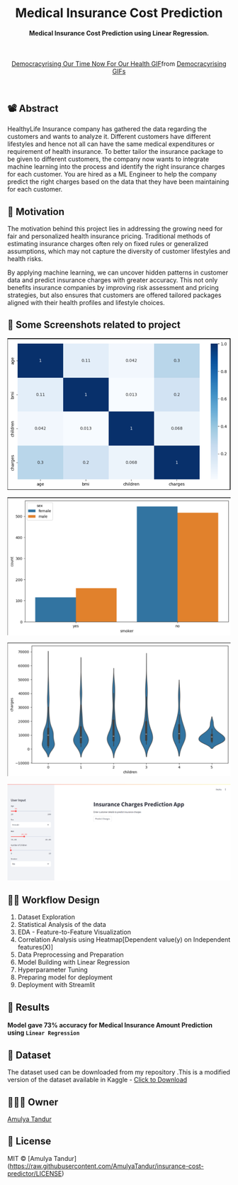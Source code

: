 
<h1 align="center">Medical Insurance Cost Prediction</h1>

<div align= "center">
  <h4>Medical Insurance Cost Prediction using Linear Regression.</h4><br>
  <img src=><div class="tenor-gif-embed" data-postid="19423685" data-share-method="host" data-aspect-ratio="1" data-width="100%"><a href="https://tenor.com/view/democracyrising-our-time-now-for-our-health-healthcare-health-good-health-gif-19423685">Democracyrising Our Time Now For Our Health GIF</a>from <a href="https://tenor.com/search/democracyrising-gifs">Democracyrising GIFs</a></div> <script type="text/javascript" async src="https://tenor.com/embed.js"></script>
</div>

&nbsp;&nbsp;&nbsp;&nbsp;&nbsp;&nbsp;&nbsp;&nbsp;&nbsp;&nbsp;&nbsp;&nbsp;&nbsp;&nbsp;&nbsp;&nbsp;&nbsp;&nbsp;&nbsp;&nbsp;&nbsp;&nbsp;&nbsp;&nbsp;&nbsp;&nbsp;&nbsp;&nbsp;&nbsp;&nbsp;&nbsp;&nbsp;&nbsp;&nbsp;&nbsp;

## 📽 Abstract 

HealthyLife Insurance company has gathered the data regarding the customers and wants to analyze it. Different customers have different lifestyles and hence not all can have the same medical expenditures or requirement of health insurance. To better tailor the insurance package to be given to different customers, the company now wants to integrate machine learning into the process and identify the right insurance charges for each customer. You are hired as a ML Engineer to help the company predict the right charges based on the data that they have been maintaining for each customer.

## 🎯 Motivation

The motivation behind this project lies in addressing the growing need for fair and personalized health insurance pricing. Traditional methods of estimating insurance charges often rely on fixed rules or generalized assumptions, which may not capture the diversity of customer lifestyles and health risks.

By applying machine learning, we can uncover hidden patterns in customer data and predict insurance charges with greater accuracy. This not only benefits insurance companies by improving risk assessment and pricing strategies, but also ensures that customers are offered tailored packages aligned with their health profiles and lifestyle choices.
 
## 📸 Some Screenshots related to project 

![Heatmap](https://raw.githubusercontent.com/AmulyaTandur/insurance-cost-predictor/main/Images/Heatmap.png)

![Countplot](https://raw.githubusercontent.com/AmulyaTandur/insurance-cost-predictor/main/Images/Countplot.png)

![Violin Plot](https://raw.githubusercontent.com/AmulyaTandur/insurance-cost-predictor/main/Images/Violin_plot.png)

![Deployment Screenshot](https://raw.githubusercontent.com/AmulyaTandur/insurance-cost-predictor/main/Images/deployment.png)

## ✍🏻 Workflow Design
<ol>
    <li>Dataset Exploration</li>
    <li>Statistical Analysis of the data</li>
    <li>EDA - Feature-to-Feature Visualization</li>
    <li>Correlation Analysis using Heatmap[Dependent value(y) on Independent features(X)]</li> 
    <li>Data Preprocessing and Preparation</li>
    <li>Model Building with Linear Regression</li>
    <li>Hyperparameter Tuning</li>
    <li>Preparing model for deployment</li>
    <li>Deployment with Streamlit</li>
</ol>

## :key: Results

####  Model gave 73% accuracy for Medical Insurance Amount Prediction using <code>Linear Regression</code>


## :file_folder: Dataset
The dataset used can be downloaded from my repository .This is a modified version of the dataset available in Kaggle - [Click to Download](https://www.kaggle.com/mirichoi0218/insurance)

## 👩🏻‍💻 Owner
[Amulya Tandur](https://github.com/AmulyaTandur)

## :eyes: License
MIT © [Amulya Tandur] (https://raw.githubusercontent.com/AmulyaTandur/insurance-cost-predictor/LICENSE)
